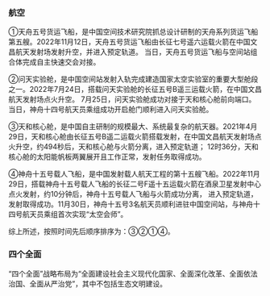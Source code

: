 
### 航空

①天舟五号货运飞船，是中国空间技术研究院抓总设计研制的天舟系列货运飞船第五艘。2022年11月12日，天舟五号货运飞船由长征七号遥六运载火箭在中国文昌航天发射场发射升空，并进入预定轨道。
当日，天舟五号货运飞船与空间站组合体完成自主快速交会对接。

②问天实验舱，是中国空间站发射入轨完成建造国家太空实验室的重要大型舱段之一。2022年7月24日，搭载问天实验舱的长征五号B遥三运载火箭，在中国文昌航天发射场点火升空。
7月25日，问天实验舱成功对接于天和核心舱前向端口。当日，神舟十四号航天员乘组成功开启舱门顺利进入问天实验舱。

③天和核心舱，是中国自主研制的规模最大、系统最复杂的航天器。2021年4月29日，天和核心舱由长征五号B遥二运载火箭搭载发射，在中国文昌航天发射场点火升空，约494秒后，天和核心舱与火箭分离，进入预定轨道；
12时36分，天和核心舱的太阳能帆板两翼展开且工作正常，发射任务取得成功。

④神舟十五号载人飞船，是中国发射载人航天工程的第十五艘飞船。2022年11月29日，搭载神舟十五号载人飞船的长征二号F遥十五运载火箭在酒泉卫星发射中心点火发射，约10分钟后，神舟十五号载人飞船与火箭成功分离，
进入预定轨道，发射取得成功。11月30日，神舟十五号3名航天员顺利进驻中国空间站，与神舟十四号航天员乘组首次实现“太空会师”。

综上所述，按照时间先后顺序排序为：③②①④。


### 四个全面

“四个全面”战略布局为“全面建设社会主义现代化国家、全面深化改革、全面依法治国、全面从严治党”，其中不包括生态文明建设。

